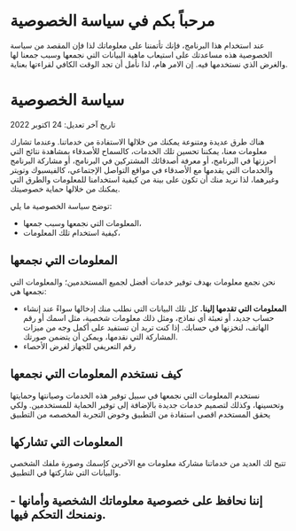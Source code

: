 مرحباً بكم في سياسة الخصوصية
============================

عند استخدام هذا البرنامج، فإنك تأتمننا على معلوماتك لذا فإن المقصد من سياسة الخصوصية هذه مساعدتك على استيعاب ماهية البيانات التي نجمعها وسبب جمعنا لها والغرض الذي نستخدمها فيه. إن الامر هام، لذا نأمل أن تجد الوقت الكافي لقراءتها بعناية.

  
  

سياسة الخصوصية
==============

تاريخ آخر تعديل: 24 اكتوبر 2022

هناك طرق عديدة ومتنوعة يمكنك من خلالها الاستفادة من خدماتنا. وعندما تشارك معلومات معنا، يمكننا تحسين تلك الخدمات، كالسماح للأصدقاء بمشاهدة نتائج التي أحرزتها في البرنامج، أو معرفة أصدقائك المشتركين في البرنامج، أو مشاركة البرنامج والخدمات التي يقدمها مع الأصدقاء في مواقع التواصل الإجتماعي، كالفيسبوك وتويتر وغيرهما، لذا نريد منك أن تكون على بينة من كيفية استخدامنا للمعلومات والطرق التي يمكنك من خلالها حماية خصوصيتك.

توضح سياسة الخصوصية ما يلي:

*   المعلومات التي نجمعها وسبب جمعها،
*   كيفية استخدام تلك المعلومات،

  
  

المعلومات التي نجمعها
---------------------

نحن نجمع معلومات بهدف توفير خدمات أفضل لجميع المستخدمين؛ والمعلومات التي نجمعها هي:

*   **المعلومات التي تقدمها إلينا.** كل تلك البيانات التي نطلب منك إدخالها سواءً عند إنشاء حساب جديد، أو تعبئة أي نماذج، ومثل ذلك معلومات شخصية، مثل اسمك أو رقم الهاتف، لنخزنها في حسابك. إذا كنت تريد أن تستفيد على أكمل وجه من ميزات المشاركة التي نقدمها، ويمكن أن يتضمن صورتك.
*   رقم التعريفي للجهاز لغرض  الأحصاء 
    

  
  

كيف نستخدم المعلومات التي نجمعها
--------------------------------

نستخدم المعلومات التي نجمعها في سبيل توفير هذه الخدمات وصيانتها وحمايتها وتحسينها، وكذلك لتصميم خدمات جديدة بالإضافة إلى توفير الحماية للمستخدمين. ولكي يحقق المستخدم اقصى استفادة من التطبيق وخوض التجربة المخصصه من التطبيق

  
  

المعلومات التي تشاركها
----------------------

تتيح لك العديد من خدماتنا مشاركة معلومات مع الآخرين كإسمك وصورة ملفك الشخصي والبيانات التي شاركتها في التطبيق.

  
  

إننا نحافظ على خصوصية معلوماتك الشخصية وأمانها - ونمنحك التحكم فيها.
--------------------------------------------------------------------
